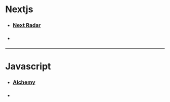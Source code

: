 
# Nextjs

- ### [Next Radar](https://nextradar.vercel.app/docs/latest) 
- ### 


---

# Javascript

- ### [Alchemy](https://university.alchemy.com/home) 
- ### 